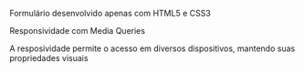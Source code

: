 Formulário desenvolvido apenas com HTML5 e CSS3

Responsividade com Media Queries

A resposividade permite o acesso em diversos dispositivos, mantendo suas propriedades visuais